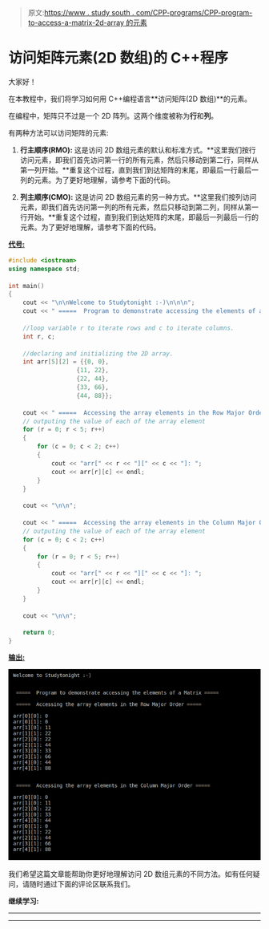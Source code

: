 > 原文:[https://www . study south . com/CPP-programs/CPP-program-to-access-a-matrix-2d-array 的元素](https://www.studytonight.com/cpp-programs/cpp-program-to-access-the-elements-of-a-matrix-2d-array)

# 访问矩阵元素(2D 数组)的 C++程序

大家好！

在本教程中，我们将学习如何用 C++编程语言**访问矩阵(2D 数组)**的元素。

在编程中，矩阵只不过是一个 2D 阵列。这两个维度被称为**行**和**列**。

有两种方法可以访问矩阵的元素:

1.  **行主顺序(RMO):** 这是访问 2D 数组元素的默认和标准方式。**这里我们按行访问元素，即我们首先访问第一行的所有元素，然后只移动到第二行，同样从第一列开始。**重复这个过程，直到我们到达矩阵的末尾，即最后一行最后一列的元素。为了更好地理解，请参考下面的代码。

2.  **列主顺序(CMO):** 这是访问 2D 数组元素的另一种方式。**这里我们按列访问元素，即我们首先访问第一列的所有元素，然后只移动到第二列，同样从第一行开始。**重复这个过程，直到我们到达矩阵的末尾，即最后一列最后一行的元素。为了更好地理解，请参考下面的代码。

<u>**代号:**</u>

```cpp
#include <iostream>
using namespace std;

int main()
{
    cout << "\n\nWelcome to Studytonight :-)\n\n\n";
    cout << " =====  Program to demonstrate accessing the elements of a Matrix ===== \n\n";

    //loop variable r to iterate rows and c to iterate columns.
    int r, c;

    //declaring and initializing the 2D array.
    int arr[5][2] = {{0, 0},
                   {11, 22},
                   {22, 44},
                   {33, 66},
                   {44, 88}};   

    cout << " =====  Accessing the array elements in the Row Major Order ===== \n\n";    
    // outputing the value of each of the array element
    for (r = 0; r < 5; r++)
    {
        for (c = 0; c < 2; c++)
        {
            cout << "arr[" << r << "][" << c << "]: ";
            cout << arr[r][c] << endl;
        }
    }

    cout << "\n\n";

    cout << " =====  Accessing the array elements in the Column Major Order ===== \n\n";    
    // outputing the value of each of the array element
    for (c = 0; c < 2; c++)
    {
        for (r = 0; r < 5; r++)
        {
            cout << "arr[" << r << "][" << c << "]: ";
            cout << arr[r][c] << endl;
        }
    }

    cout << "\n\n";

    return 0;
}
```

<u>**输出:**</u>

![C++ Access array elements](img/4eac08608f683fac2384b0d2f93968b7.png)

我们希望这篇文章能帮助你更好地理解访问 2D 数组元素的不同方法。如有任何疑问，请随时通过下面的评论区联系我们。

**继续学习:**

* * *

* * *